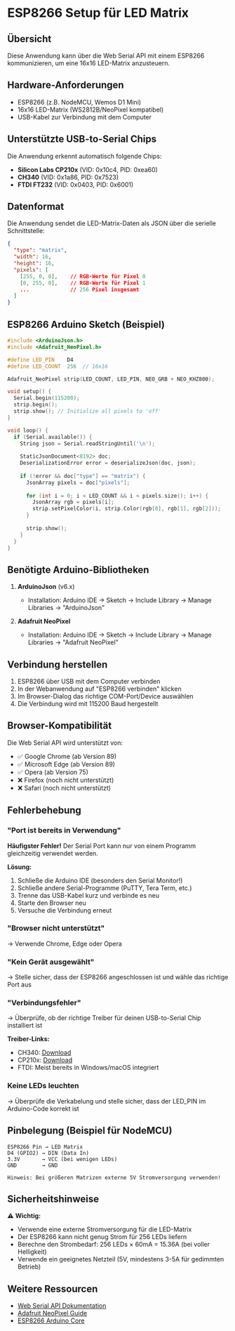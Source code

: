 # ESP8266 Setup für LED Matrix

## Übersicht

Diese Anwendung kann über die Web Serial API mit einem ESP8266 kommunizieren, um eine 16x16 LED-Matrix anzusteuern.

## Hardware-Anforderungen

- ESP8266 (z.B. NodeMCU, Wemos D1 Mini)
- 16x16 LED-Matrix (WS2812B/NeoPixel kompatibel)
- USB-Kabel zur Verbindung mit dem Computer

## Unterstützte USB-to-Serial Chips

Die Anwendung erkennt automatisch folgende Chips:
- **Silicon Labs CP210x** (VID: 0x10c4, PID: 0xea60)
- **CH340** (VID: 0x1a86, PID: 0x7523)
- **FTDI FT232** (VID: 0x0403, PID: 0x6001)

## Datenformat

Die Anwendung sendet die LED-Matrix-Daten als JSON über die serielle Schnittstelle:

```json
{
  "type": "matrix",
  "width": 16,
  "height": 16,
  "pixels": [
    [255, 0, 0],    // RGB-Werte für Pixel 0
    [0, 255, 0],    // RGB-Werte für Pixel 1
    ...             // 256 Pixel insgesamt
  ]
}
```

## ESP8266 Arduino Sketch (Beispiel)

```cpp
#include <ArduinoJson.h>
#include <Adafruit_NeoPixel.h>

#define LED_PIN    D4
#define LED_COUNT  256  // 16x16

Adafruit_NeoPixel strip(LED_COUNT, LED_PIN, NEO_GRB + NEO_KHZ800);

void setup() {
  Serial.begin(115200);
  strip.begin();
  strip.show(); // Initialize all pixels to 'off'
}

void loop() {
  if (Serial.available()) {
    String json = Serial.readStringUntil('\n');
    
    StaticJsonDocument<8192> doc;
    DeserializationError error = deserializeJson(doc, json);
    
    if (!error && doc["type"] == "matrix") {
      JsonArray pixels = doc["pixels"];
      
      for (int i = 0; i < LED_COUNT && i < pixels.size(); i++) {
        JsonArray rgb = pixels[i];
        strip.setPixelColor(i, strip.Color(rgb[0], rgb[1], rgb[2]));
      }
      
      strip.show();
    }
  }
}
```

## Benötigte Arduino-Bibliotheken

1. **ArduinoJson** (v6.x)
   - Installation: Arduino IDE → Sketch → Include Library → Manage Libraries → "ArduinoJson"

2. **Adafruit NeoPixel**
   - Installation: Arduino IDE → Sketch → Include Library → Manage Libraries → "Adafruit NeoPixel"

## Verbindung herstellen

1. ESP8266 über USB mit dem Computer verbinden
2. In der Webanwendung auf "ESP8266 verbinden" klicken
3. Im Browser-Dialog das richtige COM-Port/Device auswählen
4. Die Verbindung wird mit 115200 Baud hergestellt

## Browser-Kompatibilität

Die Web Serial API wird unterstützt von:
- ✅ Google Chrome (ab Version 89)
- ✅ Microsoft Edge (ab Version 89)
- ✅ Opera (ab Version 75)
- ❌ Firefox (noch nicht unterstützt)
- ❌ Safari (noch nicht unterstützt)

## Fehlerbehebung

### "Port ist bereits in Verwendung"
**Häufigster Fehler!** Der Serial Port kann nur von einem Programm gleichzeitig verwendet werden.

**Lösung:**
1. Schließe die Arduino IDE (besonders den Serial Monitor!)
2. Schließe andere Serial-Programme (PuTTY, Tera Term, etc.)
3. Trenne das USB-Kabel kurz und verbinde es neu
4. Starte den Browser neu
5. Versuche die Verbindung erneut

### "Browser nicht unterstützt"
→ Verwende Chrome, Edge oder Opera

### "Kein Gerät ausgewählt"
→ Stelle sicher, dass der ESP8266 angeschlossen ist und wähle das richtige Port aus

### "Verbindungsfehler"
→ Überprüfe, ob der richtige Treiber für deinen USB-to-Serial Chip installiert ist

**Treiber-Links:**
- CH340: [Download](http://www.wch.cn/downloads/CH341SER_ZIP.html)
- CP210x: [Download](https://www.silabs.com/developers/usb-to-uart-bridge-vcp-drivers)
- FTDI: Meist bereits in Windows/macOS integriert

### Keine LEDs leuchten
→ Überprüfe die Verkabelung und stelle sicher, dass der LED_PIN im Arduino-Code korrekt ist

## Pinbelegung (Beispiel für NodeMCU)

```
ESP8266 Pin → LED Matrix
D4 (GPIO2) → DIN (Data In)
3.3V       → VCC (bei wenigen LEDs)
GND        → GND

Hinweis: Bei größeren Matrizen externe 5V Stromversorgung verwenden!
```

## Sicherheitshinweise

⚠️ **Wichtig:**
- Verwende eine externe Stromversorgung für die LED-Matrix
- Der ESP8266 kann nicht genug Strom für 256 LEDs liefern
- Berechne den Strombedarf: 256 LEDs × 60mA = 15.36A (bei voller Helligkeit)
- Verwende ein geeignetes Netzteil (5V, mindestens 3-5A für gedimmten Betrieb)

## Weitere Ressourcen

- [Web Serial API Dokumentation](https://developer.mozilla.org/en-US/docs/Web/API/Web_Serial_API)
- [Adafruit NeoPixel Guide](https://learn.adafruit.com/adafruit-neopixel-uberguide)
- [ESP8266 Arduino Core](https://github.com/esp8266/Arduino)
